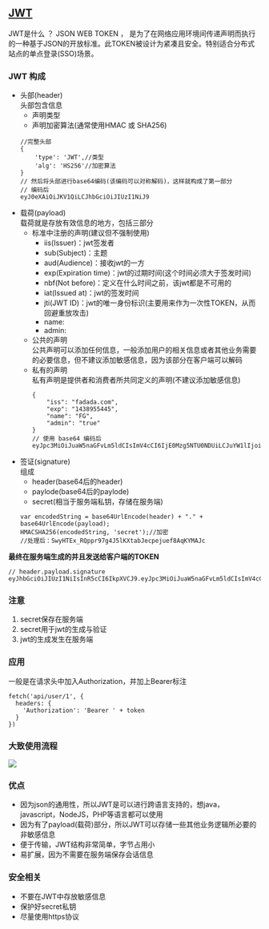 ## [JWT](http://www.jianshu.com/p/576dbf44b2ae)
JWT是什么 ？ JSON WEB TOKEN ， 是为了在网络应用环境间传递声明而执行的一种基于JSON的开放标准。此TOKEN被设计为紧凑且安全。特别适合分布式站点的单点登录(SSO)场景。
### JWT 构成
- 头部(header)  
头部包含信息
    - 声明类型
    - 声明加密算法(通常使用HMAC 或 SHA256)
    ```
    //完整头部
    {
        'type': 'JWT',//类型
        'alg': 'HS256'//加密算法
    }
    // 然后将头部进行base64编码(该编码可以对称解码)，这样就构成了第一部分
    // 编码后
    eyJ0eXAiOiJKV1QiLCJhbGciOiJIUzI1NiJ9
    ```
- 载荷(payload)  
载荷就是存放有效信息的地方，包括三部分
    - 标准中注册的声明(建议但不强制使用)
        - iis(Issuer)：jwt签发者
        - sub(Subject)：主题
        - aud(Audience)：接收jwt的一方
        - exp(Expiration time)：jwt的过期时间(这个时间必须大于签发时间)
        - nbf(Not before)：定义在什么时间之前，该jwt都是不可用的
        - iat(Issued at)：jwt的签发时间
        - jti(JWT ID)：jwt的唯一身份标识(主要用来作为一次性TOKEN，从而回避重放攻击)
        - name:
        - admin:
    - 公共的声明  
    公共声明可以添加任何信息，一般添加用户的相关信息或者其他业务需要的必要信息，但不建议添加敏感信息，因为该部分在客户端可以解码
    - 私有的声明  
    私有声明是提供者和消费者所共同定义的声明(不建议添加敏感信息)
        ```
        {
            "iss": "fadada.com",
            "exp": "1438955445",
            "name": "FG",
            "admin": "true"
        }
        // 使用 base64 编码后
        eyJpc3MiOiJuaW5naGFvLm5ldCIsImV4cCI6IjE0Mzg5NTU0NDUiLCJuYW1lIjoid2FuZ2hhbyIsImFkbWluIjp0cnVlfQ
        ```
- 签证(signature)  
    组成
    - header(base64后的header)
    - paylode(base64后的paylode)
    - secret(相当于服务端私钥，存储在服务端)
    ```
    var encodedString = base64UrlEncode(header) + "." + base64UrlEncode(payload); 
    HMACSHA256(encodedString, 'secret');//加密
    //处理后：SwyHTEx_RQppr97g4J5lKXtabJecpejuef8AqKYMAJc
    ```
    
**最终在服务端生成的并且发送给客户端的TOKEN**
```
// header.payload.signature
eyJhbGciOiJIUzI1NiIsInR5cCI6IkpXVCJ9.eyJpc3MiOiJuaW5naGFvLm5ldCIsImV4cCI6IjE0Mzg5NTU0NDUiLCJuYW1lIjoid2FuZ2hhbyIsImFkbWluIjp0cnVlfQ.SwyHTEx_RQppr97g4J5lKXtabJecpejuef8AqKYMAJc
```
    
### 注意
1. secret保存在服务端
2. secret用于jwt的生成与验证
2. jwt的生成发生在服务端
### 应用
一般是在请求头中加入Authorization，并加上Bearer标注
```
fetch('api/user/1', {
  headers: {
    'Authorization': 'Bearer ' + token
  }
})
```
### 大致使用流程

![](http://ww1.sinaimg.cn/large/9da83df8gy1floesax3a5j21120ksta9.jpg)

### 优点
- 因为json的通用性，所以JWT是可以进行跨语言支持的，想java，javascript，NodeJS，PHP等语言都可以使用
- 因为有了payload(载荷)部分，所以JWT可以存储一些其他业务逻辑所必要的非敏感信息
- 便于传输，JWT结构非常简单，字节占用小
- 易扩展，因为不需要在服务端保存会话信息

### 安全相关
- 不要在JWT中存放敏感信息
- 保护好secret私钥
- 尽量使用https协议